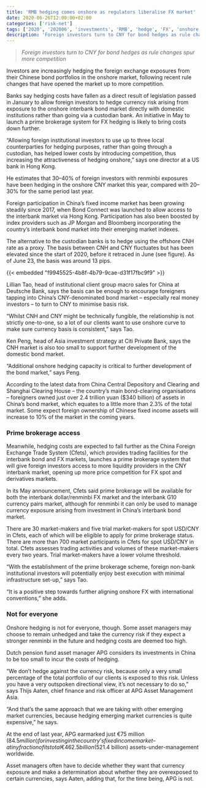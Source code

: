 ```yaml
---
title: 'RMB hedging comes onshore as regulators liberalise FX market'
date: 2020-06-26T12:00:00+02:00
categories: ['risk-net']
tags: ['2020', '202006', 'investments', 'RMB', 'hedge', 'FX', 'onshore', 'offshore']
description: 'Foreign investors turn to CNY for bond hedges as rule changes spur more competition'
---
```


> _Foreign investors turn to CNY for bond hedges as rule changes spur more competition_

Investors are increasingly hedging the foreign exchange exposures from their Chinese bond portfolios in the onshore market, following recent rule changes that have opened the market up to more competition.

Banks say hedging costs have fallen as a direct result of legislation passed in January to allow foreign investors to hedge currency risk arising from exposure to the onshore interbank bond market directly with domestic institutions rather than going via a custodian bank. An initiative in May to launch a prime brokerage system for FX hedging is likely to bring costs down further.

“Allowing foreign institutional investors to use up to three local counterparties for hedging purposes, rather than going through a custodian, has helped lower costs by introducing competition, thus increasing the attractiveness of hedging onshore,” says one director at a US bank in Hong Kong.

He estimates that 30–40% of foreign investors with renminbi exposures have been hedging in the onshore CNY market this year, compared with 20–30% for the same period last year.

Foreign participation in China’s fixed income market has been growing steadily since 2017, when Bond Connect was launched to allow access to the interbank market via Hong Kong. Participation has also been boosted by index providers such as JP Morgan and Bloomberg incorporating the country’s interbank bond market into their emerging market indexes.

The alternative to the custodian banks is to hedge using the offshore CNH rate as a proxy. The basis between CNH and CNY fluctuates but has been elevated since the start of 2020, before it retraced in June (see figure). As of June 23, the basis was around 13 pips.

{{< embedded "f9945525-4b8f-4b79-9cae-d31f17fbc9f9" >}}

Lillian Tao, head of institutional client group macro sales for China at Deutsche Bank, says the basis can be enough to encourage foreigners tapping into China’s CNY-denominated bond market – especially real money investors – to turn to CNY to minimise basis risk.

“Whilst CNH and CNY might be technically fungible, the relationship is not strictly one-to-one, so a lot of our clients want to use onshore curve to make sure currency basis is consistent,” says Tao.

Ken Peng, head of Asia investment strategy at Citi Private Bank, says the CNH market is also too small to support further development of the domestic bond market.

“Additional onshore hedging capacity is critical to further development of the bond market,” says Peng.

According to the latest data from China Central Depository and Clearing and Shanghai Clearing House – the country’s main bond-clearing organisations – foreigners owned just over 2.4 trillion yuan ($340 billion) of assets in China’s bond market, which equates to a little more than 2.3% of the total market. Some expect foreign ownership of Chinese fixed income assets will increase to 10% of the market in the coming years.

### Prime brokerage access

Meanwhile, hedging costs are expected to fall further as the China Foreign Exchange Trade System (Cfets), which provides trading facilities for the interbank bond and FX markets, launches a prime brokerage system that will give foreign investors access to more liquidity providers in the CNY interbank market, opening up more price competition for FX spot and derivatives markets.

In its May announcement, Cfets said prime brokerage will be available for both the interbank dollar/renminbi FX market and the interbank G10 currency pairs market, although for renminbi it can only be used to manage currency exposure arising from investment in China’s interbank bond market.

There are 30 market-makers and five trial market-makers for spot USD/CNY in Cfets, each of which will be eligible to apply for prime brokerage status. There are more than 700 market participants in Cfets for spot USD/CNY in total. Cfets assesses trading activities and volumes of these market-makers every two years. Trial market-makers have a lower volume threshold.

“With the establishment of the prime brokerage scheme, foreign non-bank institutional investors will potentially enjoy best execution with minimal infrastructure set-up,” says Tao.

“It is a positive step towards further aligning onshore FX with international conventions,” she adds.

### Not for everyone

Onshore hedging is not for everyone, though. Some asset managers may choose to remain unhedged and take the currency risk if they expect a stronger renminbi in the future and hedging costs are deemed too high.

Dutch pension fund asset manager APG considers its investments in China to be too small to incur the costs of hedging.

“We don’t hedge against the currency risk, because only a very small percentage of the total portfolio of our clients is exposed to this risk. Unless you have a very outspoken directional view, it’s not necessary to do so,” says Thijs Aaten, chief finance and risk officer at APG Asset Management Asia.

“And that’s the same approach that we are taking with other emerging market currencies, because hedging emerging market currencies is quite expensive,” he says.

At the end of last year, APG earmarked just €75 million ($84.5 million) for investing in the country’s fixed income market – a tiny fraction of its total €462.5 billion ($521.4 billion) assets-under-management worldwide.

Asset managers often have to decide whether they want that currency exposure and make a determination about whether they are overexposed to certain currencies, says Aaten, adding that, for the time being, APG is not.

